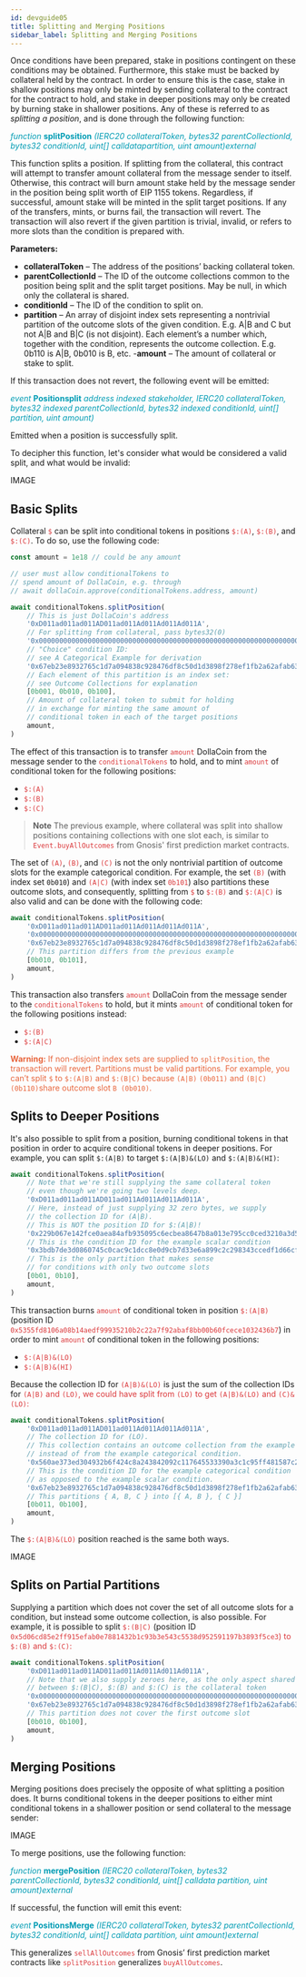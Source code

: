 ```yaml
---
id: devguide05
title: Splitting and Merging Positions
sidebar_label: Splitting and Merging Positions
---
```


Once conditions have been prepared, stake in positions contingent on these conditions may be obtained. Furthermore, this stake must be backed by collateral held by the contract. In order to ensure this is the case, stake in shallow positions may only be minted by sending collateral to the contract for the contract to hold, and stake in deeper positions may only be created by burning stake in shallower positions. Any of these is referred to as *splitting a position*, and is done through the following
function:


<span style="color:#009cb4">*function* **splitPosition** *(IERC20 collateralToken, bytes32 parentCollectionId, bytes32 conditionId, uint[] calldatapartition, uint amount)external*</span>

This function splits a position. If splitting from the collateral, this contract will attempt to transfer amount collateral from the message sender to itself. Otherwise, this contract will burn amount stake held by the message sender in the position being split worth of EIP 1155 tokens. Regardless, if successful, amount stake will be minted in the split target positions. If any of the transfers, mints, or burns fail, the transaction will revert. The transaction will also revert if the given partition is trivial, invalid, or refers to more slots than the condition is prepared with.

**Parameters:**	
- **collateralToken** – The address of the positions’ backing collateral token.
- **parentCollectionId** – The ID of the outcome collections common to the position being split and the split target positions. May be null, in which only the collateral is shared.
- **conditionId** – The ID of the condition to split on.
- **partition** – An array of disjoint index sets representing a nontrivial partition of the outcome slots of the given condition. E.g. A|B and C but not A|B and B|C (is not disjoint). Each element’s a number which, together with the condition, represents the outcome collection. E.g. 0b110 is A|B, 0b010 is B, etc.
-**amount** – The amount of collateral or stake to split.


If this transaction does not revert, the following event will be
emitted:

<span style="color:#009cb4">*event* **Positionsplit** *address indexed stakeholder, IERC20 collateralToken, bytes32 indexed parentCollectionId, bytes32 indexed conditionId, uint[] partition, uint amount)*</span>

Emitted when a position is successfully split.


To decipher this function, let's consider what would be considered a
valid split, and what would be invalid:

IMAGE

## Basic Splits

Collateral <span style="color:#DB3A3D">`$`</span> can be split into conditional tokens in positions
<span style="color:#DB3A3D">`$:(A)`</span>, <span style="color:#DB3A3D">`$:(B)`</span>, and <span style="color:#DB3A3D">`$:(C)`</span>. To do so, use the following code:

``` js
const amount = 1e18 // could be any amount

// user must allow conditionalTokens to
// spend amount of DollaCoin, e.g. through
// await dollaCoin.approve(conditionalTokens.address, amount)

await conditionalTokens.splitPosition(
    // This is just DollaCoin's address
    '0xD011ad011ad011AD011ad011Ad011Ad011Ad011A',
    // For splitting from collateral, pass bytes32(0)
    '0x0000000000000000000000000000000000000000000000000000000000000000',
    // "Choice" condition ID:
    // see A Categorical Example for derivation
    '0x67eb23e8932765c1d7a094838c928476df8c50d1d3898f278ef1fb2a62afab63',
    // Each element of this partition is an index set:
    // see Outcome Collections for explanation
    [0b001, 0b010, 0b100],
    // Amount of collateral token to submit for holding
    // in exchange for minting the same amount of
    // conditional token in each of the target positions
    amount,
)
```

The effect of this transaction is to transfer <span style="color:#DB3A3D">`amount`</span> DollaCoin from
the message sender to the <span style="color:#DB3A3D">`conditionalTokens`</span> to hold, and to mint
<span style="color:#DB3A3D">`amount`</span> of conditional token for the following positions:

  - <span style="color:#DB3A3D">`$:(A)`</span>
  - <span style="color:#DB3A3D">`$:(B)`</span>
  - <span style="color:#DB3A3D">`$:(C)`</span>


>**Note**
The previous example, where collateral was split into shallow positions
containing collections with one slot each, is similar to
<span style="color:#DB3A3D">`Event.buyAllOutcomes`</span> from Gnosis' first prediction market contracts.

The set of <span style="color:#DB3A3D">`(A)`</span>, <span style="color:#DB3A3D">`(B)`</span>, and <span style="color:#DB3A3D">`(C)`</span> is not the only nontrivial partition
of outcome slots for the example categorical condition. For example, the
set <span style="color:#DB3A3D">`(B)`</span> (with index set `0b010`</span>) and <span style="color:#DB3A3D">`(A|C)`</span> (with index set <span style="color:#DB3A3D">`0b101`</span>)
also partitions these outcome slots, and consequently, splitting from
<span style="color:#DB3A3D">`$`</span> to <span style="color:#DB3A3D">`$:(B)`</span> and <span style="color:#DB3A3D">`$:(A|C)`</span> is also valid and can be done with the
following code:

``` js
await conditionalTokens.splitPosition(
    '0xD011ad011ad011AD011ad011Ad011Ad011Ad011A',
    '0x0000000000000000000000000000000000000000000000000000000000000000',
    '0x67eb23e8932765c1d7a094838c928476df8c50d1d3898f278ef1fb2a62afab63',
    // This partition differs from the previous example
    [0b010, 0b101],
    amount,
)
```

This transaction also transfers <span style="color:#DB3A3D">`amount`</span> DollaCoin from the message
sender to the<span style="color:#DB3A3D"> `conditionalTokens`</span> to hold, but it mints <span style="color:#DB3A3D">`amount`</span> of
conditional token for the following positions instead:

  - <span style="color:#DB3A3D">`$:(B)`</span>
  - <span style="color:#DB3A3D">`$:(A|C)`</span>

<span style="color:#e8663d">**Warning:**</span>
<span style="color:#e8663d">If non-disjoint index sets are supplied to `splitPosition`, the transaction will revert. Partitions must be valid partitions. For example, you can’t split `$` to `$:(A|B)` and `$:(B|C)` because `(A|B)` `(0b011)` and `(B|C)` `(0b110)`share outcome slot `B (0b010)`.</span>


## Splits to Deeper Positions

It's also possible to split from a position, burning conditional tokens
in that position in order to acquire conditional tokens in deeper
positions. For example, you can split `$:(A|B)` to target `$:(A|B)&(LO)`
and `$:(A|B)&(HI)`:

``` js
await conditionalTokens.splitPosition(
    // Note that we're still supplying the same collateral token
    // even though we're going two levels deep.
    '0xD011ad011ad011AD011ad011Ad011Ad011Ad011A',
    // Here, instead of just supplying 32 zero bytes, we supply
    // the collection ID for (A|B).
    // This is NOT the position ID for $:(A|B)!
    '0x229b067e142fce0aea84afb935095c6ecbea8647b8a013e795cc0ced3210a3d5',
    // This is the condition ID for the example scalar condition
    '0x3bdb7de3d0860745c0cac9c1dcc8e0d9cb7d33e6a899c2c298343ccedf1d66cf',
    // This is the only partition that makes sense
    // for conditions with only two outcome slots
    [0b01, 0b10],
    amount,
)
```

This transaction burns <span style="color:#DB3A3D">`amount`</span>  of conditional token in position
<span style="color:#DB3A3D">`$:(A|B)`</span> (position ID
<span style="color:#DB3A3D">`0x5355fd8106a08b14aedf99935210b2c22a7f92abaf8bb00b60fcece1032436b7`</span>) in
order to mint <span style="color:#DB3A3D">`amount`</span> of conditional token in the following positions:

  - <span style="color:#DB3A3D">`$:(A|B)&(LO)`</span>
  - <span style="color:#DB3A3D">`$:(A|B)&(HI)`</span>

Because the collection ID for <span style="color:#DB3A3D">`(A|B)&(LO)`</span> is just the sum of the
collection IDs for <span style="color:#DB3A3D">`(A|B)` and <span style="color:#DB3A3D">`(LO)`</span>, we could have split from <span style="color:#DB3A3D">`(LO)`</span>
to get <span style="color:#DB3A3D">`(A|B)&(LO)`</span> and <span style="color:#DB3A3D">`(C)&(LO)`</span>:

``` js
await conditionalTokens.splitPosition(
    '0xD011ad011ad011AD011ad011Ad011Ad011Ad011A',
    // The collection ID for (LO).
    // This collection contains an outcome collection from the example scalar condition
    // instead of from the example categorical condition.
    '0x560ae373ed304932b6f424c8a243842092c117645533390a3c1c95ff481587c2',
    // This is the condition ID for the example categorical condition
    // as opposed to the example scalar condition.
    '0x67eb23e8932765c1d7a094838c928476df8c50d1d3898f278ef1fb2a62afab63',
    // This partitions { A, B, C } into [{ A, B }, { C }]
    [0b011, 0b100],
    amount,
)
```

The <span style="color:#DB3A3D">`$:(A|B)&(LO)`</span> position reached is the same both ways.

IMAGE

## Splits on Partial Partitions

Supplying a partition which does not cover the set of all outcome slots
for a condition, but instead some outcome collection, is also possible.
For example, it is possible to split <span style="color:#DB3A3D">`$:(B|C)`</span> (position ID
<span style="color:#DB3A3D">`0x5d06cd85e2ff915efab0e7881432b1c93b3e543c5538d952591197b3893f5ce3`) to
<span style="color:#DB3A3D">`$:(B)`</span> and <span style="color:#DB3A3D">`$:(C)`</span>:

``` js
await conditionalTokens.splitPosition(
    '0xD011ad011ad011AD011ad011Ad011Ad011Ad011A',
    // Note that we also supply zeroes here, as the only aspect shared
    // between $:(B|C), $:(B) and $:(C) is the collateral token
    '0x0000000000000000000000000000000000000000000000000000000000000000',
    '0x67eb23e8932765c1d7a094838c928476df8c50d1d3898f278ef1fb2a62afab63',
    // This partition does not cover the first outcome slot
    [0b010, 0b100],
    amount,
)
```
## Merging Positions

Merging positions does precisely the opposite of what splitting a
position does. It burns conditional tokens in the deeper positions to
either mint conditional tokens in a shallower position or send
collateral to the message sender:

IMAGE

To merge positions, use the following function:


<span style="color:#009cb4">*function* **mergePosition** *(IERC20 collateralToken, bytes32 parentCollectionId, bytes32 conditionId, uint[] calldata partition, uint amount)external*</span>

If successful, the function will emit this event:

<span style="color:#009cb4">*event* **PositionsMerge** *(IERC20 collateralToken, bytes32 parentCollectionId, bytes32 conditionId, uint[] calldata partition, uint amount)external*</span>

This generalizes <span style="color:#DB3A3D">`sellAllOutcomes`</span> from Gnosis’ first prediction market contracts like <span style="color:#DB3A3D">`splitPosition`</span> generalizes <span style="color:#DB3A3D">`buyAllOutcomes`</span>.